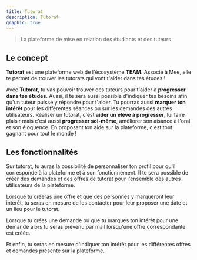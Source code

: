```yaml
---
title: Tutorat
description: Tutorat
graphic: true
---
```


> La plateforme de mise en relation des étudiants et des tuteurs

## Le concept

**Tutorat** est une plateforme web de l'écosystème **TEAM**. Associé à Mee, elle te permet de trouver les tutorats qui vont t'aider dans tes études !

Avec **Tutorat**, tu vas pouvoir trouver des tuteurs pour t'aider à **progresser dans tes études**. Aussi, il te sera aussi possible d'indiquer tes besoins afin qu'un tuteur puisse y répondre pour t'aider. Tu pourras aussi **marquer ton intérêt** pour les différentes séances ou sur les demandes des autres utilisateurs. Réaliser un tutorat, c'est **aider un élève à progresser**, lui faire plaisir mais c'est aussi **progresser soi-même**, améliorer son aisance à l'oral et son éloquence. En proposant ton aide sur la plateforme, c'est tout gagnant pour tout le monde !

## Les fonctionnalités

Sur tutorat, tu auras la possibilité de personnaliser ton profil pour qu'il corresponde à la plateforme et à son fonctionnement. Il te sera possible de créer des demandes et des offres de tutorat pour l'ensemble des autres utilisateurs de la plateforme.

Lorsque tu créeras une offre et que des personnes y marqueront leur intérêt, tu seras en mesure de les contacter pour leur proposer une date et un lieu pour le tutorat.

Lorsque tu crées une demande ou que tu marques ton intérêt pour une demande alors tu seras prévenu par mail lorsqu'une offre correspondante est créée.

Et enfin, tu seras en mesure d'indiquer ton intérêt pour les différentes offres et demandes présente sur la plateforme.
